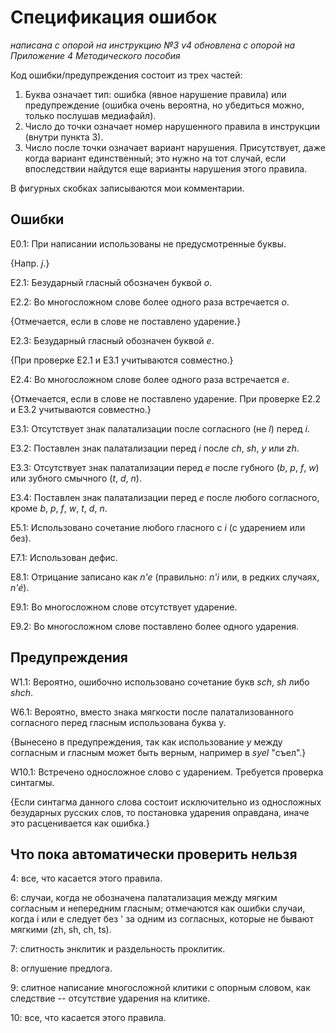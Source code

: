 # Спецификация ошибок

_написана с опорой на инструкцию №3 v4_
_обновлена с опорой на Приложение 4 Методического пособия_

Код ошибки/предупреждения состоит из трех частей:

1. Буква означает тип: ошибка (явное нарушение правила) или предупреждение (ошибка очень вероятна, но убедиться можно, только послушав медиафайл).
2. Число до точки означает номер нарушенного правила в инструкции (внутри пункта 3).
3. Число после точки означает вариант нарушения. Присутствует, даже когда вариант единственный; это нужно на тот случай, если впоследствии найдутся еще варианты нарушения этого правила.

В фигурных скобках записываются мои комментарии.

## Ошибки

E0.1: При написании использованы не предусмотренные буквы.

{Напр. _j_.}

E2.1: Безударный гласный обозначен буквой _o_.

E2.2: Во многосложном слове более одного раза встречается _o_.

{Отмечается, если в слове не поставлено ударение.}

E2.3: Безударный гласный обозначен буквой _e_.

{При проверке E2.1 и E3.1 учитываются совместно.}

E2.4: Во многосложном слове более одного раза встречается _e_.

{Отмечается, если в слове не поставлено ударение. При проверке E2.2 и E3.2 учитываются совместно.}

E3.1: Отсутствует знак палатализации после согласного (не _l_) перед _i_.

E3.2: Поставлен знак палатализации перед _i_ после _ch_, _sh_,  _y_ или _zh_.

E3.3: Отсутствует знак палатализации перед _e_ после губного (_b_, _p_, _f_, _w_) или зубного смычного (_t_, _d_, _n_).

E3.4: Поставлен знак палатализации перед _e_ после любого согласного, кроме _b_, _p_, _f_, _w_, _t_, _d_, _n_.

E5.1: Использовано сочетание любого гласного с _i_ (с ударением или без).

E7.1: Использован дефис.

E8.1: Отрицание записано как _n'e_ (правильно: _n'i_  или, в редких случаях, _n'é_).

E9.1: Во многосложном слове отсутствует ударение.

E9.2: Во многосложном слове поставлено более одного ударения.

## Предупреждения

W1.1: Вероятно, ошибочно использовано сочетание букв _sch_, _sh_ либо _shch_.

W6.1: Вероятно, вместо знака мягкости после палатализованного согласного перед гласным использована буква y.

{Вынесено в предупреждения, так как использование _y_ между согласным и гласным может быть верным, например в _syel_ "съел".}

W10.1: Встречено односложное слово с ударением. Требуется проверка синтагмы.

{Если синтагма данного слова состоит исключительно из односложных безударных русских слов, то постановка ударения оправдана, иначе это расценивается как ошибка.}

## Что пока автоматически проверить нельзя

4: все, что касается этого правила.

6: случаи, когда не обозначена палатализация между мягким согласным и непередним гласным; отмечаются как ошибки случаи, когда i или e следует без ' за одним из согласных, которые не бывают мягкими (zh, sh, ch, ts).

7: слитность энклитик и раздельность проклитик.

8: оглушение предлога.

9: слитное написание многосложной клитики с опорным словом, как следствие -- отсутствие ударения на клитике.

10: все, что касается этого правила.
